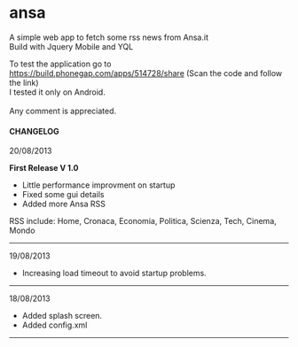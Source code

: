 ansa
====

A simple web app to fetch some rss news from Ansa.it<br />
Build with Jquery Mobile and YQL<br />

To test the application go to<br />
https://build.phonegap.com/apps/514728/share (Scan the code and follow the link)<br />
I tested it only on Android.<br /><br />
Any comment is appreciated.

<h4>CHANGELOG</h4>

<p>20/08/2013</p>

<b>First Release V 1.0</b><br />
- Little performance improvment on startup
- Fixed some gui details
- Added more Ansa RSS

RSS include: Home,  Cronaca, Economia, Politica, Scienza, Tech, Cinema, Mondo 
<hr />

<p>19/08/2013</p>

- Increasing load timeout to avoid startup problems.
<hr />

<p>18/08/2013</p>

- Added splash screen.
- Added config.xml
<hr />
